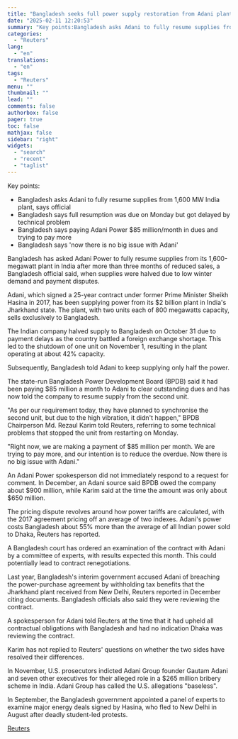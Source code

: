 ```yaml
---
title: "Bangladesh seeks full power supply restoration from Adani plant"
date: "2025-02-11 12:20:53"
summary: "Key points:Bangladesh asks Adani to fully resume supplies from 1,600 MW India plant, says officialBangladesh says full resumption was due on Monday but got delayed by technical problemBangladesh says paying Adani Power $85 million/month in dues and trying to pay moreBangladesh says 'now there is no big issue with Adani'..."
categories:
  - "Reuters"
lang:
  - "en"
translations:
  - "en"
tags:
  - "Reuters"
menu: ""
thumbnail: ""
lead: ""
comments: false
authorbox: false
pager: true
toc: false
mathjax: false
sidebar: "right"
widgets:
  - "search"
  - "recent"
  - "taglist"
---
```


Key points:

* Bangladesh asks Adani to fully resume supplies from 1,600 MW India plant, says official
* Bangladesh says full resumption was due on Monday but got delayed by technical problem
* Bangladesh says paying Adani Power $85 million/month in dues and trying to pay more
* Bangladesh says 'now there is no big issue with Adani'

Bangladesh has asked Adani Power to fully resume supplies from its 1,600-megawatt plant in India after more than three months of reduced sales, a Bangladesh official said, when supplies were halved due to low winter demand and payment disputes.

Adani, which signed a 25-year contract under former Prime Minister Sheikh Hasina in 2017, has been supplying power from its $2 billion plant in India's Jharkhand state. The plant, with two units each of 800 megawatts capacity, sells exclusively to Bangladesh.

The Indian company halved supply to Bangladesh on October 31 due to payment delays as the country battled a foreign exchange shortage. This led to the shutdown of one unit on November 1, resulting in the plant operating at about 42% capacity.

Subsequently, Bangladesh told Adani to keep supplying only half the power.

The state-run Bangladesh Power Development Board (BPDB) said it had been paying $85 million a month to Adani to clear outstanding dues and has now told the company to resume supply from the second unit.

"As per our requirement today, they have planned to synchronise the second unit, but due to the high vibration, it didn't happen," BPDB Chairperson Md. Rezaul Karim told Reuters, referring to some technical problems that stopped the unit from restarting on Monday.

"Right now, we are making a payment of $85 million per month. We are trying to pay more, and our intention is to reduce the overdue. Now there is no big issue with Adani."

An Adani Power spokesperson did not immediately respond to a request for comment. In December, an Adani source said BPDB owed the company about $900 million, while Karim said at the time the amount was only about $650 million.

The pricing dispute revolves around how power tariffs are calculated, with the 2017 agreement pricing off an average of two indexes. Adani's power costs Bangladesh about 55% more than the average of all Indian power sold to Dhaka, Reuters has reported.

A Bangladesh court has ordered an examination of the contract with Adani by a committee of experts, with results expected this month. This could potentially lead to contract renegotiations.

Last year, Bangladesh's interim government accused Adani of breaching the power-purchase agreement by withholding tax benefits that the Jharkhand plant received from New Delhi, Reuters reported in December citing documents. Bangladesh officials also said they were reviewing the contract.

A spokesperson for Adani told Reuters at the time that it had upheld all contractual obligations with Bangladesh and had no indication Dhaka was reviewing the contract.

Karim has not replied to Reuters' questions on whether the two sides have resolved their differences.

In November, U.S. prosecutors indicted Adani Group founder Gautam Adani and seven other executives for their alleged role in a $265 million bribery scheme in India. Adani Group has called the U.S. allegations "baseless".

In September, the Bangladesh government appointed a panel of experts to examine major energy deals signed by Hasina, who fled to New Delhi in August after deadly student-led protests.

[Reuters](https://www.tradingview.com/news/reuters.com,2025:newsml_L4N3P203I:0-bangladesh-seeks-full-power-supply-restoration-from-adani-plant/)
